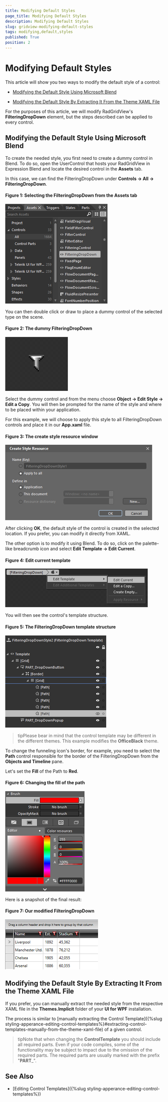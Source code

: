 ```yaml
---
title: Modifying Default Styles
page_title: Modifying Default Styles
description: Modifying Default Styles
slug: gridview-modifying-default-styles
tags: modifying,default,styles
published: True
position: 2
---
```


# Modifying Default Styles

This article will show you two ways to modify the default style of a control:

* [Modifying the Default Style Using Microsoft Blend](#modifying-the-default-style-using-microsoft-blend)

* [Modifying the Default Style By Extracting It From the Theme XAML File](#modifying-the-default-style-by-extracting-it-from-the-theme-xaml-file)

For the purposes of this article, we will modify RadGridView's **FilteringDropDown** element, but the steps described can be applied to every control.

## Modifying the Default Style Using Microsoft Blend

To create the needed style, you first need to create a dummy control in Blend. To do so, open the UserControl that hosts your RadGridView in Expression Blend and locate the desired control in the **Assets** tab.

In this case, we can find the FilteringDropDown under **Controls -> All -> FilteringDropDown**.

#### __Figure 1: Selecting the FilteringDropDown from the Assets tab__

![](images/RadGridView_Styles_and_Templates_Styling_FilteringControl_1.png)

You can then double click or draw to place a dummy control of the selected type on the scene.

#### __Figure 2: The dummy FilteringDropDown__

![](images/RadGridView_Styles_and_Templates_Styling_FilteringControl_2.png)

Select the dummy control and from the menu choose **Object -> Edit Style -> Edit a Copy**. You will then be prompted for the name of the style and where to be placed within your application.

For this example, we will choose to apply this style to all FilteringDropDown controls and place it in our **App.xaml** file.

#### __Figure 3: The create style resource window__

![](images/RadGridView_Styles_and_Templates_Styling_FilteringControl_7.png)

After clicking **OK**, the default style of the control is created in the selected location. If you prefer, you can modify it directly from XAML.

The other option is to modify it using Blend. To do so, click on the palette-like breadcrumb icon and select **Edit Template -> Edit Current**.

#### __Figure 4: Edit current template__

![](images/RadGridView_Styles_and_Templates_Styling_FilteringControl_3.png)

You will then see the control's template structure.

#### __Figure 5: The FilteringDropDown template structure__

![](images/RadGridView_Styles_and_Templates_Styling_FilteringControl_4.png)

>tipPlease bear in mind that the control template may be different in the different themes. This example modifies the **OfficeBlack** theme.

To change the funneling icon's border, for example, you need to select the **Path** control responsible for the border of the FilteringDropDown from the **Objects and Timeline** pane.

Let's set the **Fill** of the Path to **Red**.

#### __Figure 6: Changing the fill of the path__

![](images/RadGridView_Styles_and_Templates_Styling_FilteringControl_5.png)

Here is a snapshot of the final result:

#### __Figure 7: Our modified FilteringDropDown__

![](images/RadGridView_Styles_and_Templates_Styling_FilteringControl_6.png)

## Modifying the Default Style By Extracting It From the Theme XAML File

If you prefer, you can manually extract the needed style from the respective XAML file in the **Themes.Implicit** folder of your **UI for WPF** installation.

The process is similar to [manually extracting the Control Template]({%slug styling-apperance-editing-control-templates%}#extracting-control-templates-manually-from-the-theme-xaml-file) of a given control.

>tipNote that when changing the __ControlTemplate__ you should include all required parts. Even if your code compiles, some of the functionality may be subject to impact due to the omission of the required parts. The required parts are usually marked with the prefix "__PART___".

## See Also

* [Editing Control Templates]({%slug styling-apperance-editing-control-templates%})